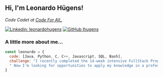 <h2> Hi, I'm Leonardo Hügens!</h2>
<p><em>Code Cadet at <a href="http://www.codeforall.com">Code For All_</a>
</em></p>

[![Linkedin: leonardohugens](https://img.shields.io/badge/-leonardohugens-blue?style=flat-square&logo=Linkedin&logoColor=white&link=https://www.linkedin.com/in/leonardohugens/)](https://www.linkedin.com/in/leonardohugens/)
[![GitHub lhugens](https://img.shields.io/github/followers/thaiane?label=follow&style=social)](https://github.com/lhugens)


### A little more about me...  

```javascript
const leonardo = {
  code: [Java, Python, C, C++, Javascript, SQL, Bash],
  challenge: "I recently completed the 14-week intensive FullStack Programming Bootcamp at Code For All_!" +
  " Now I'm looking for opportunities to apply my knowledge in a professional setting, and to keep learning!"
}
```
